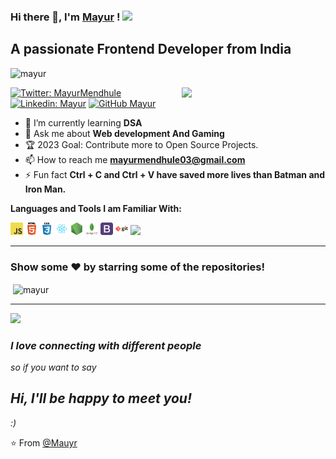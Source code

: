 ### Hi there 👋, I'm [Mayur](https://yog9.github.io/portfolio) ! <img src="https://media.giphy.com/media/mGcNjsfWAjY5AEZNw6/giphy.gif" width="50"> 
<h2 align="left">A passionate Frontend Developer from India</h2>
<p align="left"> <img src="https://komarev.com/ghpvc/?username=mayur&label=Profile%20views&color=0e75b6&style=flat" alt="mayur" /> </p>

<img align='right' src="https://i.pinimg.com/originals/e8/f4/53/e8f453469a3ec97ecd354df465d73913.gif" width="230">



[![Twitter: MayurMendhule](https://img.shields.io/twitter/follow/MayurMendhule?style=social)](https://twitter.com/MayurMendhule?s=08)
[![Linkedin: Mayur](https://img.shields.io/badge/mayur-mendhule-blue?style=flat-square&logo=Linkedin&logoColor=white&link=https://www.linkedin.com/in/mayurmendhule/)](https://www.linkedin.com/in/mayurmendhule/)
[![GitHub Mayur](https://img.shields.io/github/followers/Mayur?label=follow&style=social)](https://github.com/mayurmendhule)




- 🌱 I’m currently learning **DSA**
- 💬 Ask me about **Web development And Gaming**
- 🏆 2023 Goal: Contribute more to Open Source Projects.
- 📫 How to reach me **mayurmendhule03@gmail.com**
- ⚡ Fun fact **Ctrl + C and Ctrl + V have saved more lives than Batman and Iron Man.**





**Languages and Tools I am Familiar With:**  

<code><img height="20" src="https://raw.githubusercontent.com/github/explore/80688e429a7d4ef2fca1e82350fe8e3517d3494d/topics/javascript/javascript.png"></code>
<code><img height="20" src="https://raw.githubusercontent.com/github/explore/80688e429a7d4ef2fca1e82350fe8e3517d3494d/topics/html/html.png"></code>
<code><img height="20" src="https://raw.githubusercontent.com/github/explore/80688e429a7d4ef2fca1e82350fe8e3517d3494d/topics/css/css.png"></code>
<code><img height="20" src="https://raw.githubusercontent.com/github/explore/80688e429a7d4ef2fca1e82350fe8e3517d3494d/topics/react/react.png"></code>
<code><img height="20" src="https://raw.githubusercontent.com/github/explore/80688e429a7d4ef2fca1e82350fe8e3517d3494d/topics/nodejs/nodejs.png"></code>
<code><img height="20" src="https://raw.githubusercontent.com/devicons/devicon/master/icons/mongodb/mongodb-original-wordmark.svg"></code>
<code><img height="20" src="https://raw.githubusercontent.com/github/explore/80688e429a7d4ef2fca1e82350fe8e3517d3494d/topics/bootstrap/bootstrap.png"></code>
<code><img height="20" src="https://raw.githubusercontent.com/github/explore/80688e429a7d4ef2fca1e82350fe8e3517d3494d/topics/git/git.png"></code>
<code><img height="20" src="https://www.vectorlogo.zone/logos/getpostman/getpostman-icon.svg"></code>


---------------------------------------------------------------------------------------------------------------------------------------
###
### Show some ❤️ by starring some of the repositories!
<!-- <p><img align="left" src="https://github-readme-stats.vercel.app/api/top-langs?username=Mayur&show_icons=true&locale=en&layout=compact" alt="mayur" /></p> -->

<p>&nbsp;<img align="center" src="https://github-readme-stats.vercel.app/api?username=mayur&show_icons=true&locale=en" alt="mayur" /></p>

<!-- <p><img align="center" src="https://github-readme-streak-stats.herokuapp.com/?user=mayur&" alt="mayur" /></p> -->

------------------------------------------------------------------------------------------------------------------------------------------


<img src="https://media.giphy.com/media/LnQjpWaON8nhr21vNW/giphy.gif" width="60"> <em><h3>I love connecting with different people</h3> so if you want to say <h2>Hi, I'll be happy to meet you!</h2> :)</em>


⭐️ From [@Mauyr](https://github.com/mayurmendhule)



